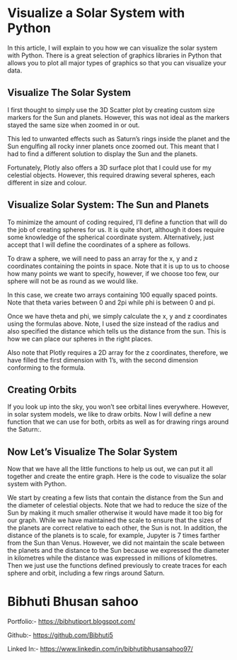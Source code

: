 # Visualize a Solar System with Python
In this article, I will explain to you how we can visualize the solar system with Python. There is a great selection of graphics libraries in Python that allows you to plot all major types of graphics so that you can visualize your data.
## Visualize The Solar System
I first thought to simply use the 3D Scatter plot by creating custom size markers for the Sun and planets. However, this was not ideal as the markers stayed the same size when zoomed in or out.

This led to unwanted effects such as Saturn’s rings inside the planet and the Sun engulfing all rocky inner planets once zoomed out. This meant that I had to find a different solution to display the Sun and the planets.

Fortunately, Plotly also offers a 3D surface plot that I could use for my celestial objects. However, this required drawing several spheres, each different in size and colour.

## Visualize Solar System: The Sun and Planets
To minimize the amount of coding required, I’ll define a function that will do the job of creating spheres for us. It is quite short, although it does require some knowledge of the spherical coordinate system. Alternatively, just accept that I will define the coordinates of a sphere as follows.

To draw a sphere, we will need to pass an array for the x, y and z coordinates containing the points in space. Note that it is up to us to choose how many points we want to specify, however, if we choose too few, our sphere will not be as round as we would like.

In this case, we create two arrays containing 100 equally spaced points. Note that theta varies between 0 and 2pi while phi is between 0 and pi.

Once we have theta and phi, we simply calculate the x, y and z coordinates using the formulas above. Note, I used the size instead of the radius and also specified the distance which tells us the distance from the sun. This is how we can place our spheres in the right places.

Also note that Plotly requires a 2D array for the z coordinates, therefore, we have filled the first dimension with 1’s, with the second dimension conforming to the formula.

## Creating Orbits
If you look up into the sky, you won’t see orbital lines everywhere. However, in solar system models, we like to draw orbits. Now I will define a new function that we can use for both, orbits as well as for drawing rings around the Saturn:.

## Now Let’s Visualize The Solar System
Now that we have all the little functions to help us out, we can put it all together and create the entire graph. Here is the code to visualize the solar system with Python.

We start by creating a few lists that contain the distance from the Sun and the diameter of celestial objects. Note that we had to reduce the size of the Sun by making it much smaller otherwise it would have made it too big for our graph.
While we have maintained the scale to ensure that the sizes of the planets are correct relative to each other, the Sun is not. In addition, the distance of the planets is to scale, for example, Jupyter is 7 times farther from the Sun than Venus.
However, we did not maintain the scale between the planets and the distance to the Sun because we expressed the diameter in kilometres while the distance was expressed in millions of kilometres.
Then we just use the functions defined previously to create traces for each sphere and orbit, including a few rings around Saturn.


# Bibhuti Bhusan sahoo

Portfolio:- https://bibhutiport.blogspot.com/

Github:- https://github.com/Bibhuti5


Linked In:- https://www.linkedin.com/in/bibhutibhusansahoo97/